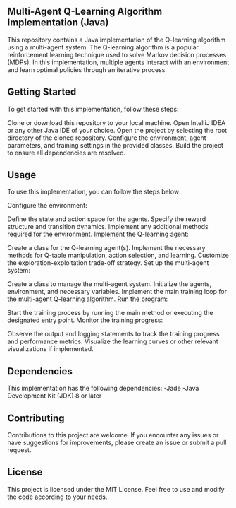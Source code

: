 ## Multi-Agent Q-Learning Algorithm Implementation (Java)
This repository contains a Java implementation of the Q-learning algorithm using a multi-agent system. The Q-learning algorithm is a popular reinforcement learning technique used to solve Markov decision processes (MDPs). In this implementation, multiple agents interact with an environment and learn optimal policies through an iterative process.

## Getting Started
To get started with this implementation, follow these steps:

Clone or download this repository to your local machine.
Open IntelliJ IDEA or any other Java IDE of your choice.
Open the project by selecting the root directory of the cloned repository.
Configure the environment, agent parameters, and training settings in the provided classes.
Build the project to ensure all dependencies are resolved.


## Usage
To use this implementation, you can follow the steps below:

Configure the environment:

Define the state and action space for the agents.
Specify the reward structure and transition dynamics.
Implement any additional methods required for the environment.
Implement the Q-learning agent:

Create a class for the Q-learning agent(s).
Implement the necessary methods for Q-table manipulation, action selection, and learning.
Customize the exploration-exploitation trade-off strategy.
Set up the multi-agent system:

Create a class to manage the multi-agent system.
Initialize the agents, environment, and necessary variables.
Implement the main training loop for the multi-agent Q-learning algorithm.
Run the program:

Start the training process by running the main method or executing the designated entry point.
Monitor the training progress:

Observe the output and logging statements to track the training progress and performance metrics.
Visualize the learning curves or other relevant visualizations if implemented.
## Dependencies
This implementation has the following dependencies:
-Jade
-Java Development Kit (JDK) 8 or later

## Contributing
Contributions to this project are welcome. If you encounter any issues or have suggestions for improvements, please create an issue or submit a pull request.

## License
This project is licensed under the MIT License. Feel free to use and modify the code according to your needs.
